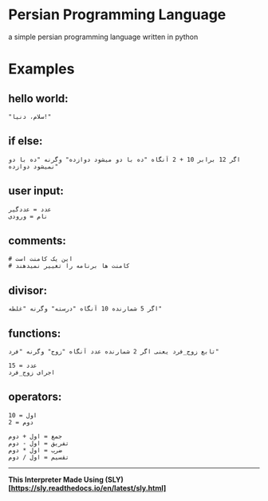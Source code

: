 # Persian Programming Language
a simple persian programming language written in python
# Examples
## hello world:
```plain
"سلام، دنیا!"
```
## if else:
```plain
اگر 12 برابر 10 + 2 آنگاه "ده با دو میشود دوازده" وگرنه "ده با دو نمیشود دوازده"
```
## user input:
```plain
عدد = عددگیر
نام = ورودی
```
## comments:
```plain
# این یک کامنت است
# کامنت ها برنامه را تغییر نمیدهند
```
## divisor:
```plain
اگر 5 شمارنده 10 آنگاه "درسته" وگرنه "غلطه"
```
## functions:
```plain
تابع زوج_فرد یعنی اگر 2 شمارنده عدد آنگاه "زوج" وگرنه "فرد"

عدد = 15
اجرای زوج_فرد
```
## operators:
```plain
اول = 10
دوم = 2

جمع = اول + دوم
تفریق = اول - دوم
ضرب = اول * دوم
تقسیم = اول / دوم
```

* * *

**This Interpreter Made Using (SLY)[https://sly.readthedocs.io/en/latest/sly.html]**
